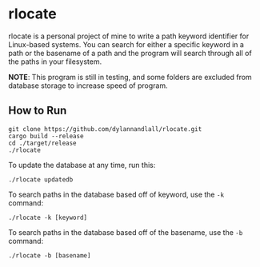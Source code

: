 # rlocate

rlocate is a personal project of mine to write a path keyword identifier for Linux-based systems. You can search for either a specific keyword in a path or the basename of a path and the program will search through all of the paths in your filesystem. 

**NOTE**: This program is still in testing, and some folders are excluded from database storage to increase speed of program. 
## How to Run

```shell
git clone https://github.com/dylannandlall/rlocate.git
cargo build --release
cd ./target/release
./rlocate 
```

To update the database at any time, run this:
```shell
./rlocate updatedb
```

To search paths in the database based off of keyword, use the `-k` command:
```shell
./rlocate -k [keyword]
```

To search paths in the database based off of the basename, use the `-b` command:
```
./rlocate -b [basename]
```